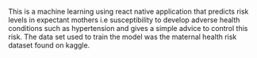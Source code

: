 This is a machine learning using react native application that predicts risk levels in expectant mothers i.e susceptibility to develop adverse health conditions such as hypertension and gives a simple advice to control this risk.
The data set used to train the model was the maternal health risk dataset found on kaggle.
